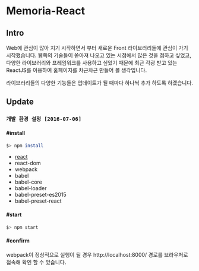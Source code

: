# Memoria-React

## Intro 

Web에 관심이 많아 지기 시작하면서 부터 새로운 Front 라이브러리들에 관심이 가기 시작했습니다. 웹쪽의 기술들이 쏟아져 나오고 있는 시점에서 많은 것을 접하고 싶었고, 다양한 라이브러리와 프레임워크를 사용하고 싶었기 때문에 최근 각광 받고 있는 ReactJS를 이용하여 홈페이지를 차근차근 만들어 볼 생각입니다. 

라이브러리들의 다양한 기능들은 업데이트가 될 때마다 하나씩 추가 하도록 하겠습니다. 

## Update

### `개발 환경 설정 [2016-07-06]`

#### #install

```bash
$> npm install
```

- [react](https://facebook.github.io/react/)
- react-dom
- webpack
- babel
- babel-core
- babel-loader
- babel-preset-es2015
- babel-preset-react 

#### #start

```bash
$> npm start
```

#### #confirm

webpack이 정상적으로 실행이 될 경우 http://localhost:8000/ 경로를 브라우저로 접속해 확인 할 수 있습니다.

